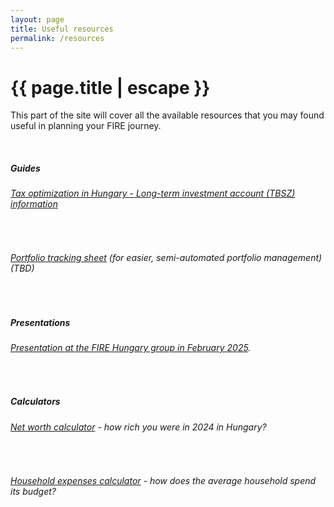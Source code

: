 ```yaml
---
layout: page
title: Useful resources
permalink: /resources
---
```


<h1 class="page-title">{{ page.title | escape }}</h1>
    
<div class="section">
    <div class="row">
          <div class="col s12">
<p>This part of the site will cover all the available resources that you may found useful in planning your FIRE journey.</p>

<br/>
<h5>Guides</h5>
<h6><a href="tbsz">Tax optimization in Hungary - Long-term investment account (TBSZ) information</a></h6>
<br/>
<h6><a href="https://docs.google.com/spreadsheets/d/187XPDuyiaca-yMYnOafutBzTN9iyEWD-4WxdzP6CK-s/edit?usp=sharing">Portfolio tracking sheet</a> (for easier, semi-automated portfolio management) (TBD)</h6>
<br/>
<h5>Presentations</h5>
<h6><a href="https://www.slideshare.net/slideshow/hogyan-epits-vagyont-tapasztalatok-egy-15-eves-fire-ut-vegen/276076087">Presentation at the FIRE Hungary group in February 2025</a>.</h6>
<br/>
<h5>Calculators</h5>
<h6><a href="net-worth">Net worth calculator</a> - how rich you were in 2024 in Hungary?</h6>
<br/>
<h6><a href="spending">Household expenses calculator</a> - how does the average household spend its budget?</h6>



